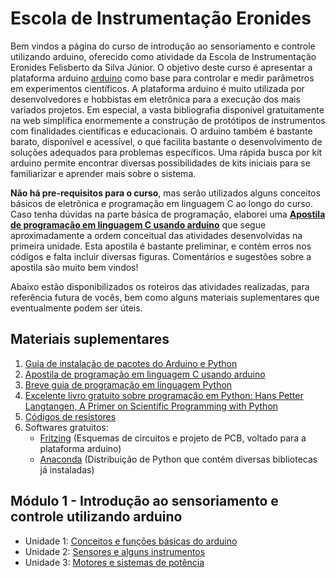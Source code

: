 # Escola de Instrumentação Eronides

Bem vindos a página do curso de introdução ao sensoriamento e controle utilizando arduino, oferecido como atividade da Escola de Instrumentação Eronides Felisberto da Silva Júnior. O objetivo deste curso é apresentar a plataforma arduino [arduino](http://www.arduino.cc) como base para controlar e medir parâmetros em experimentos científicos. A plataforma arduino é muito utilizada por desenvolvedores e hobbistas em eletrônica para a execução dos mais variados projetos. Em especial, a vasta bibliografia disponível gratuitamente na web simplifica enormemente a construção de protótipos de instrumentos com finalidades científicas e educacionais. O arduino também é bastante barato, disponível e acessível, o que facilita bastante o desenvolvimento de soluções adequados para problemas específicos. Uma rápida busca por kit arduino permite encontrar diversas possibilidades de kits iniciais para se familiarizar e aprender mais sobre o sistema.

**Não há pre-requisitos para o curso**, mas serão utilizados alguns conceitos básicos de eletrônica e programação em linguagem C ao longo do curso. Caso tenha dúvidas na parte básica de programação, elaborei uma [**Apostila de programação em linguagem C usando arduino**](https://www.dropbox.com/s/2mqbzzuk4vatjsf/01-Arduino_introduction.pdf?dl=0) que segue aproximadamente a ordem conceitual das atividades desenvolvidas na primeira unidade. Esta apostila é bastante preliminar, e contém erros nos códigos e falta incluir diversas figuras. Comentários e sugestões sobre a apostila são muito bem vindos!

Abaixo estão disponibilizados os roteiros das atividades realizadas, para referência futura de vocês, bem como alguns materiais suplementares que eventualmente podem ser úteis.

## Materiais suplementares

1. [Guia de instalação de pacotes do Arduino e Python](/blog/instalando_arduino_e_python.html)
1. [Apostila de programação em linguagem C usando arduino](https://www.dropbox.com/s/2mqbzzuk4vatjsf/01-Arduino_introduction.pdf?dl=0)
2. [Breve guia de programação em linguagem Python](/blog/python_for_experimental_sciences_part_1.html)
3. [Excelente livro gratuito sobre programação em Python: Hans Petter Langtangen, A Primer on Scientific Programming with Python](https://hplgit.github.io/primer.html/doc/pub/half/book.pdf)
2. [Códigos de resistores](https://www.dropbox.com/s/7tp49dwx68755qn/resistores.pdf?dl=0)
3. Softwares gratuitos:
    * [Fritzing](http://www.fritzing.org) (Esquemas de circuitos e projeto de PCB, voltado para a plataforma arduino)
    * [Anaconda](http://www.anaconda.com) (Distribuição de Python que contém diversas bibliotecas já instaladas)

## Módulo 1 - Introdução ao sensoriamento e controle utilizando arduino

- Unidade 1: [Conceitos e funções básicas do arduino](https://www.dropbox.com/s/6qjil2e7c2bxtjm/Unidade_1.pdf?dl=0)
- Unidade 2: [Sensores e alguns instrumentos](https://www.dropbox.com/s/k3ublh7oqomgfs6/Unidade_2.pdf?dl=0)
- Unidade 3: [Motores e sistemas de potência](https://www.dropbox.com/s/ms1nxbzzdcc21ub/Unidade_3.pdf?dl=0)
